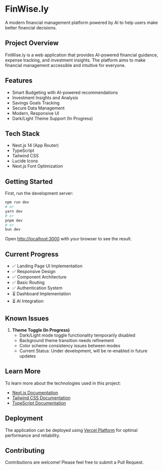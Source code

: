 # FinWise.ly

A modern financial management platform powered by AI to help users make better financial decisions.

## Project Overview

FinWise.ly is a web application that provides AI-powered financial guidance, expense tracking, and investment insights. The platform aims to make financial management accessible and intuitive for everyone.

## Features

- Smart Budgeting with AI-powered recommendations
- Investment Insights and Analysis
- Savings Goals Tracking
- Secure Data Management
- Modern, Responsive UI
- Dark/Light Theme Support (In Progress)

## Tech Stack

- Next.js 14 (App Router)
- TypeScript
- Tailwind CSS
- Lucide Icons
- Next.js Font Optimization

## Getting Started

First, run the development server:

```bash
npm run dev
# or
yarn dev
# or
pnpm dev
# or
bun dev
```

Open [http://localhost:3000](http://localhost:3000) with your browser to see the result.

## Current Progress

- ✅ Landing Page UI Implementation
- ✅ Responsive Design
- ✅ Component Architecture
- ✅ Basic Routing
- ✅ Authentication System
- ⏳ Dashboard Implementation
- ⏳ AI Integration

## Known Issues

1. **Theme Toggle (In Progress)**
   - Dark/Light mode toggle functionality temporarily disabled
   - Background theme transition needs refinement
   - Color scheme consistency issues between modes
   - Current Status: Under development, will be re-enabled in future updates

## Learn More

To learn more about the technologies used in this project:

- [Next.js Documentation](https://nextjs.org/docs)
- [Tailwind CSS Documentation](https://tailwindcss.com/docs)
- [TypeScript Documentation](https://www.typescriptlang.org/docs)

## Deployment

The application can be deployed using [Vercel Platform](https://vercel.com) for optimal performance and reliability.

## Contributing

Contributions are welcome! Please feel free to submit a Pull Request.
